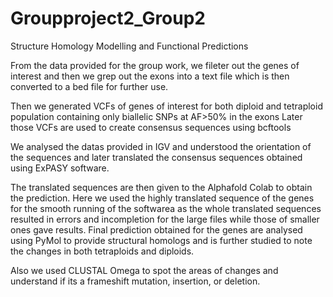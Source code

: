 # Groupproject2_Group2
Structure Homology Modelling and Functional Predictions

From the data provided for the group work, we fileter out the genes of interest and then we grep out the exons into a text file which is then converted to a bed file for further use.

Then we generated VCFs of genes of interest for both diploid and tetraploid population containing only biallelic SNPs at AF>50% in the exons
Later those VCFs are used to create consensus sequences using bcftools

We analysed the datas provided in IGV and understood the orientation of the sequences and later translated the consensus sequences obtained using ExPASY software.

The translated sequences are then given to the Alphafold Colab to obtain the prediction. 
Here we used the highly translated sequence of the genes for the smooth running of the softwarea as the whole translated sequences resulted in errors and incompletion for the large files while those of smaller ones gave results.
Final prediction obtained for the genes are analysed using PyMol to provide structural homologs and is further studied to note the changes in both tetraploids and diploids.

Also we used CLUSTAL Omega to spot the areas of changes and understand if its a frameshift mutation, insertion, or deletion.
